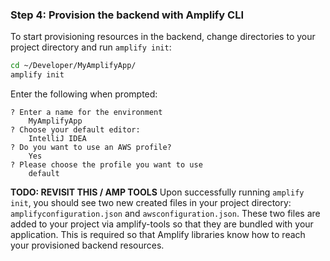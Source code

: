 ### Step 4: Provision the backend with Amplify CLI
To start provisioning resources in the backend, change directories to your project directory and run `amplify init`:

```bash
cd ~/Developer/MyAmplifyApp/
amplify init
```

Enter the following when prompted:
```console
? Enter a name for the environment
    MyAmplifyApp
? Choose your default editor:
    IntelliJ IDEA
? Do you want to use an AWS profile?
    Yes
? Please choose the profile you want to use
    default
```

**TODO: REVISIT THIS / AMP TOOLS**
Upon successfully running `amplify init`, you should see two new created files in your project directory: `amplifyconfiguration.json` and `awsconfiguration.json`.  These two files are added to your project via amplify-tools so that they are bundled with your application.  This is required so that Amplify libraries know how to reach your provisioned backend resources.
